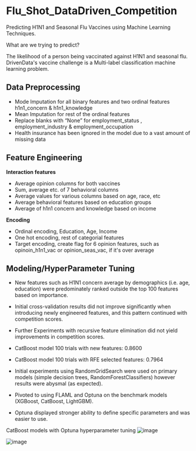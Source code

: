 # Flu_Shot_DataDriven_Competition
Predicting H1N1 and Seasonal Flu Vaccines using Machine Learning Techniques.

What are we trying to predict?

The likelihood of a person being vaccinated against H1N1 and seasonal flu. 
DrivenData's vaccine challenge is a Multi-label classification machine learning problem.

## Data Preprocessing


- Mode Imputation for all binary features and two ordinal features h1n1_concern & h1n1_knowledge 
- Mean Imputation for rest of the ordinal features  
- Replace blanks with “None” for employment_status , employment_industry & employment_occupation  
- Health insurance has been ignored in the model due to a vast amount of missing data 

## Feature Engineering



**Interaction features**

- Average opinion columns for both vaccines  
- Sum, average etc. of 7 behavioral columns 
- Average values for various columns based on age, race, etc 
- Average behavioral features based on education groups 
- Average of h1n1 concern and knowledge based on income 

**Encoding** 

- Ordinal encoding, Education, Age, Income 
- One hot encoding, rest of categorial features 
- Target encoding, create flag for 6 opinion features, such as opinoin_h1n1_vac or opinion_seas_vac, if it's over average

## Modeling/HyperParameter Tuning


- New features such as H1N1 concern average by demographics (i.e. age, education) were predominately ranked outside the top 100 features based on importance. 
- Initial cross-validation results did not improve significantly when introducing newly engineered features, and this pattern continued with competition scores. 
- Further Experiments with recursive feature elimination did not yield improvements in competition scores. 
- CatBoost model 100 trials with new features: 0.8600  
- CatBoost model 100 trials with RFE selected features: 0.7964 

- Initial experiments using RandomGridSearch were used on primary models (simple decision trees, RandomForestClassifiers) however results were abysmal (as expected).  
- Pivoted to using FLAML and Optuna on the benchmark models (XGBoost, CatBoost, LightGBM). 
- Optuna displayed stronger ability to define specific parameters and was easier to use. 


CatBoost models with Optuna hyperparameter tuning
![image](https://user-images.githubusercontent.com/41646192/184504897-0bd8f7bf-c1c6-43f0-9bc1-1d2f1e37007f.png)

![image](https://user-images.githubusercontent.com/41646192/184504934-1555de55-4a39-47fe-81da-82071a942b3f.png)


